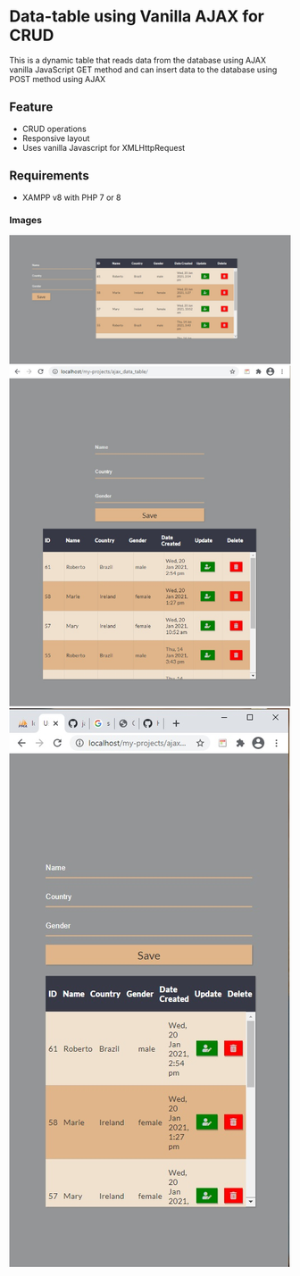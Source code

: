# Data-table using Vanilla AJAX for CRUD

This is a dynamic table that reads data from the database using AJAX vanilla JavaScript GET method and can insert data to the database using POST method using AJAX

## Feature

- CRUD operations
- Responsive layout
- Uses vanilla Javascript for XMLHttpRequest

## Requirements

- XAMPP v8 with PHP 7 or 8

### Images

![Desktop size](https://github.com/janpaulgalido/data-table/blob/master/img/desktop.jpg)
![Desktop size](https://github.com/janpaulgalido/data-table/blob/master/img/tablet.jpg)
![Desktop size](https://github.com/janpaulgalido/data-table/blob/master/img/mobile.jpg)
